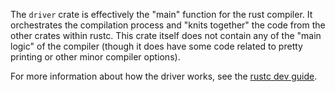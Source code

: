 The `driver` crate is effectively the "main" function for the rust
compiler.  It orchestrates the compilation process and "knits together"
the code from the other crates within rustc. This crate itself does
not contain any of the "main logic" of the compiler (though it does
have some code related to pretty printing or other minor compiler
options).

For more information about how the driver works, see the [rustc dev guide].

[rustc dev guide]: https://rustc-dev-guide.rust-lang.org/rustc-driver.html
